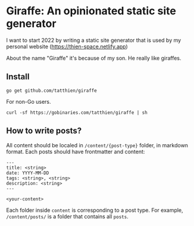 # Giraffe: An opinionated static site generator

I want to start 2022 by writing a static site generator that is used by my personal website (https://thien-space.netlify.app)

About the name "Giraffe" it's because of my son. He really like giraffes.


## Install

```
go get github.com/tatthien/giraffe
```

For non-Go users.

```
curl -sf https://gobinaries.com/tatthien/giraffe | sh
```

## How to write posts?

All content should be localed in `/content/{post-type}` folder, in markdown format. Each posts should have frontmatter and content:

```
---
title: <string>
date: YYYY-MM-DD
tags: <string>, <string>
description: <string>
---

<your-content>
```

Each folder inside `content` is corresponding to a post type. For example, `/content/posts/` is a folder that contains all `posts`.
